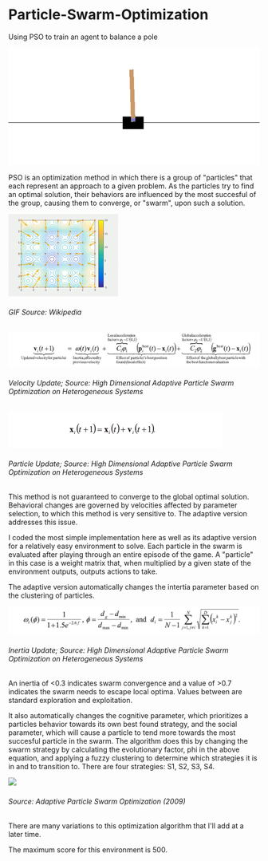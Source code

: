 # Particle-Swarm-Optimization
Using PSO to train an agent to balance a pole

![](uploads/CartPole.gif)

PSO is an optimization method in which there is a group of "particles" that each represent an approach to a given problem. As the particles try to find an optimal solution, their behaviors are influenced by the most succesful of the group, causing them to converge, or "swarm", upon such a solution.

![](uploads/ParticleSwarmArrowsAnimation.gif)
###### GIF Source: Wikipedia

![](uploads/eq_1.png)
###### Velocity Update; Source: High Dimensional Adaptive Particle Swarm Optimization on Heterogeneous Systems
![](uploads/eq_2.png)
###### Particle Update; Source: High Dimensional Adaptive Particle Swarm Optimization on Heterogeneous Systems

This method is not guaranteed to converge to the global optimal solution. Behavioral changes are governed by velocities affected by parameter selection, to which this method is very sensitive to. The adaptive version addresses this issue. 

I coded the most simple implementation here as well as its adaptive version for a relatively easy environment to solve. Each particle in the swarm is evaluated after playing through an entire episode of the game. A "particle" in this case is a weight matrix that, when multiplied by a given state of the environment outputs, outputs actions to take. 

The adaptive version automatically changes the intertia parameter based on the clustering of particles.

![](uploads/eq_3.png)
###### Inertia Update; Source: High Dimensional Adaptive Particle Swarm Optimization on Heterogeneous Systems

An inertia of <0.3 indicates swarm convergence and a value of >0.7 indicates the swarm needs to escape local optima. Values between are standard exploration and exploitation.

It also automatically changes the cognitive parameter, which prioritizes a particles behavior towards its own best found strategy, and the social parameter, which will cause a particle to tend more towards the most succesful particle in the swarm. The algorithm does this by changing the swarm strategy by calculating the evolutionary factor, phi in the above equation, and applying a fuzzy clustering to determine which strategies it is in and to transition to. There are four strategies: S1, S2, S3, S4.

![](uploads/strategies)
###### Source: Adaptive Particle Swarm Optimization (2009)

There are many variations to this optimization algorithm that I'll add at a later time.

The maximum score for this environment is 500.
